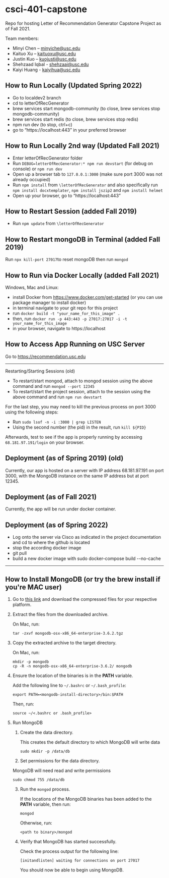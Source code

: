 # csci-401-capstone
Repo for hosting Letter of Recommendation Generator Capstone Project as of Fall 2021.

Team members:
+ Minyi Chen – minyiche@usc.edu
+ Kaituo Xu – kaituoxu@usc.edu
+ Justin Kuo – kuojusti@usc.edu
+ Shehzaad Iqbal - shehzaai@usc.edu
+ Kaiyi Huang - kaiyihua@usc.edu

## How to Run Locally (Updated Spring 2022)
+ Go to localdev2 branch
+ cd to letterOfRecGenerator
+ brew services start mongodb-community (to close, brew services stop mongodb-community)
+ brew services start redis (to close, brew services stop redis)
+ npm run dev (to stop, ctrl+c)
+ go to “https://localhost:443” in your preferred browser
## How to Run Locally 2nd way (Updated Fall 2021)
+ Enter letterOfRecGenerator folder 
+ Run `DEBUG=letterOfRecGenerator:* npm run devstart` (for debug on console) or `npm run dev`
+ Open up a browser tab to `127.0.0.1:3000` (make sure port 3000 was not already occupied)
+ Run `npm install` from `\letterOfRecGenerator` and also specifically run `npm install docxtemplater`, `npm install jszip2` and `npm install helmet`
+ Open up your browser, go to “https://localhost:443”
## How to Restart Session (added Fall 2019)
+ Run `npm update` from `\letterOfRecGenerator`

## How to Restart mongoDB in Terminal (added Fall 2019)
Run `npx kill-port 27017`to reset mongoDB
then run `mongod`

## How to Run via Docker Locally (added Fall 2021)
Windows, Mac and Linux: 
 + install Docker from https://www.docker.com/get-started (or you can use package manager to install docker)
 + in terminal navigate to your git repo for this project
 + run `docker build -t "your_name_for_this_image" .`
 + then, run `docker run -p 443:443 -p 27017:27017 -i -t your_name_for_this_image`
 + in your browser, navigate to https://localhost 

## How to Access App Running on USC Server
Go to https://recommendation.usc.edu


____________________________________________________________________________________________________________________________


Restarting/Starting Sessions (old)
+ To restart/start mongod, attach to mongod session using the above command and run `mongod --port 12345`
+ To restart/start the project session, attach to the session using the above command and run `npm run devstart`

For the last step, you may need to kill the previous process on port 3000 using the following steps:
+ Run `sudo lsof -n -i :3000 | grep LISTEN`
+ Using the second number (the pid) in the result, run `kill ${PID}`

Afterwards, test to see if the app is properly running by accessing `68.181.97.191/login` on your browser.


## Deployment (as of Spring 2019) (old)
Currently, our app is hosted on a server with IP address 68.181.97.191 on port 3000, with the MongoDB instance on the same IP address but at port 12345.

## Deployment (as of Fall 2021)
Currently, the app will be run under docker container.

## Deployment (as of Spring 2022)
+ Log onto the server via Cisco as indicated in the project documentation and cd to where the github is located
+ stop the according docker image
+ git pull
+ build a new docker image with sudo docker-compose build --no-cache


____________________________________________________________________________________________________________________________


## How to Install MongoDB (or try the brew install if you're MAC user)
1. Go to [this link](https://www.mongodb.com/download-center?_ga=2.34334885.546969976.1519083876-785985683.1517259025#enterprise) and download the compressed files for your respective platform.
2. Extract the files from the downloaded archive.

   On Mac, run:
   
   ```
   tar -zxvf mongodb-osx-x86_64-enterprise-3.6.2.tgz
   ```
3. Copy the extracted archive to the target directory.

   On Mac, run:
  
   ```
   mkdir -p mongodb
   cp -R -n mongodb-osx-x86_64-enterprise-3.6.2/ mongodb
   ```
4. Ensure the location of the binaries is in the **PATH** variable.

   Add the following line to `~/.bashrc` or `~/.bash_profile`:
   
   ```
   export PATH=<mongodb-install-directory>/bin:$PATH
   ```
   
   Then, run:
   
   ```
   source ~/<.bashrc or .bash_profile>
   ```
5. Run MongoDB
   1. Create the data directory.
   
      This creates the default directory to which MongoDB will write data
      
      ```
      sudo mkdir -p /data/db
      ```
   2. Set permissions for the data directory.
   
     MongoDB will need read and write permissions
      
      ```
      sudo chmod 755 /data/db
      ```
   3. Run the `mongod` process.
      
      If the locations of the MongoDB binaries has been added to the **PATH** variable, then run:
      
      ```
      mongod
      ```
      
      Otherwise, run:
      
      ```
      <path to binary>/mongod
      ```
   4. Verify that MongoDB has started successfully.
      
      Check the process output for the following line:
      
      ```
      [initandlisten] waiting for connections on port 27017
      ```
      
      You should now be able to begin using MongoDB.
      
   
   
